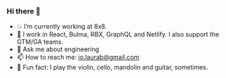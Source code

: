 ### Hi there 👋

<!--
**Laurab-io/Laurab-io** is a ✨ _special_ ✨ repository because its `README.md` (this file) appears on your GitHub profile.
-->

- 💥 I’m currently working at 8x8.
- 🌱 I work in React, Bulma, RBX, GraphQL and Netlify. I also support the GTM/GA teams.
- 🤩 Ask me about engineering
- 📫 How to reach me: io.laurab@gmail.com
- 🎼 Fun fact: I play the violin, cello, mandolin and guitar, sometimes. 

